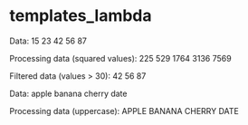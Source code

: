 # templates_lambda

Data: 15 23 42 56 87

Processing data (squared values): 225 529 1764 3136 7569

Filtered data (values > 30): 42 56 87

Data: apple banana cherry date

Processing data (uppercase): APPLE BANANA CHERRY DATE
